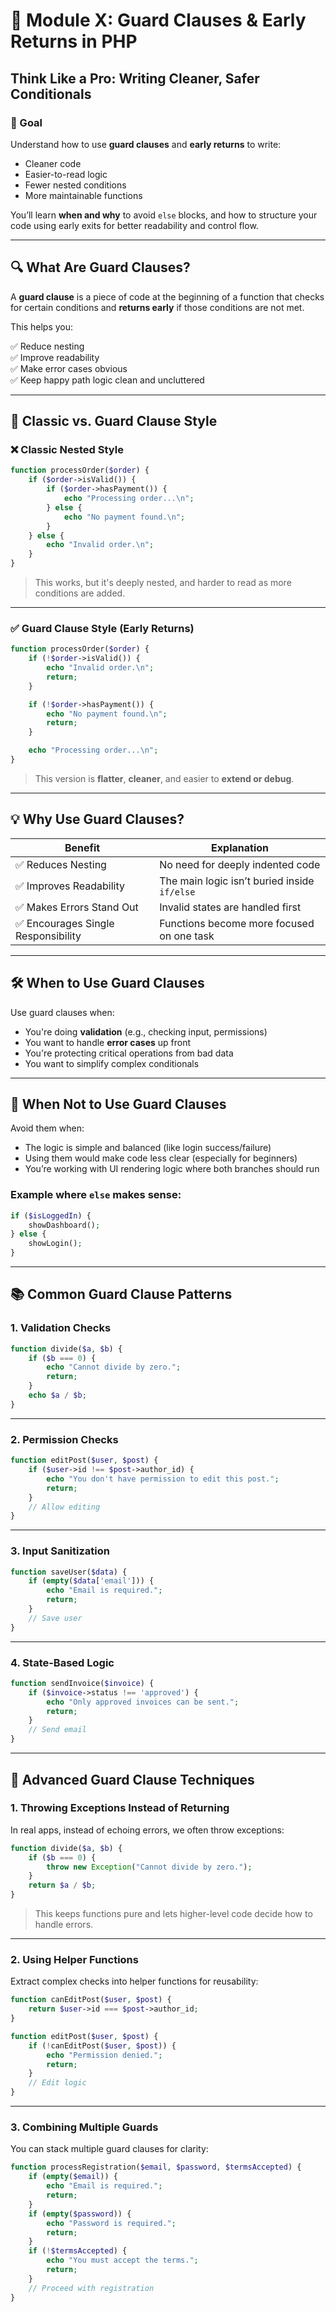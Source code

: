 # 🧠 Module X: Guard Clauses & Early Returns in PHP  
## Think Like a Pro: Writing Cleaner, Safer Conditionals  

### 🎯 Goal  
Understand how to use **guard clauses** and **early returns** to write:
- Cleaner code  
- Easier-to-read logic  
- Fewer nested conditions  
- More maintainable functions  

You’ll learn **when and why** to avoid `else` blocks, and how to structure your code using early exits for better readability and control flow.

---

## 🔍 What Are Guard Clauses?

A **guard clause** is a piece of code at the beginning of a function that checks for certain conditions and **returns early** if those conditions are not met.

This helps you:

✅ Reduce nesting  
✅ Improve readability  
✅ Make error cases obvious  
✅ Keep happy path logic clean and uncluttered  

---

## 🧱 Classic vs. Guard Clause Style

### ❌ Classic Nested Style

```php
function processOrder($order) {
    if ($order->isValid()) {
        if ($order->hasPayment()) {
            echo "Processing order...\n";
        } else {
            echo "No payment found.\n";
        }
    } else {
        echo "Invalid order.\n";
    }
}
```

> This works, but it's deeply nested, and harder to read as more conditions are added.

---

### ✅ Guard Clause Style (Early Returns)

```php
function processOrder($order) {
    if (!$order->isValid()) {
        echo "Invalid order.\n";
        return;
    }

    if (!$order->hasPayment()) {
        echo "No payment found.\n";
        return;
    }

    echo "Processing order...\n";
}
```

> This version is **flatter**, **cleaner**, and easier to **extend or debug**.

---

## 💡 Why Use Guard Clauses?

| Benefit                | Explanation |
|------------------------|-------------|
| ✅ Reduces Nesting     | No need for deeply indented code |
| ✅ Improves Readability | The main logic isn’t buried inside `if/else` |
| ✅ Makes Errors Stand Out | Invalid states are handled first |
| ✅ Encourages Single Responsibility | Functions become more focused on one task |

---

## 🛠 When to Use Guard Clauses

Use guard clauses when:

- You're doing **validation** (e.g., checking input, permissions)  
- You want to handle **error cases** up front  
- You're protecting critical operations from bad data  
- You want to simplify complex conditionals  

---

## 🚫 When Not to Use Guard Clauses

Avoid them when:

- The logic is simple and balanced (like login success/failure)  
- Using them would make code less clear (especially for beginners)  
- You’re working with UI rendering logic where both branches should run  

### Example where `else` makes sense:

```php
if ($isLoggedIn) {
    showDashboard();
} else {
    showLogin();
}
```

---

## 📚 Common Guard Clause Patterns

### 1. Validation Checks

```php
function divide($a, $b) {
    if ($b === 0) {
        echo "Cannot divide by zero.";
        return;
    }
    echo $a / $b;
}
```

---

### 2. Permission Checks

```php
function editPost($user, $post) {
    if ($user->id !== $post->author_id) {
        echo "You don't have permission to edit this post.";
        return;
    }
    // Allow editing
}
```

---

### 3. Input Sanitization

```php
function saveUser($data) {
    if (empty($data['email'])) {
        echo "Email is required.";
        return;
    }
    // Save user
}
```

---

### 4. State-Based Logic

```php
function sendInvoice($invoice) {
    if ($invoice->status !== 'approved') {
        echo "Only approved invoices can be sent.";
        return;
    }
    // Send email
}
```

---

## 🧩 Advanced Guard Clause Techniques

### 1. Throwing Exceptions Instead of Returning

In real apps, instead of echoing errors, we often throw exceptions:

```php
function divide($a, $b) {
    if ($b === 0) {
        throw new Exception("Cannot divide by zero.");
    }
    return $a / $b;
}
```

> This keeps functions pure and lets higher-level code decide how to handle errors.

---

### 2. Using Helper Functions

Extract complex checks into helper functions for reusability:

```php
function canEditPost($user, $post) {
    return $user->id === $post->author_id;
}

function editPost($user, $post) {
    if (!canEditPost($user, $post)) {
        echo "Permission denied.";
        return;
    }
    // Edit logic
}
```

---

### 3. Combining Multiple Guards

You can stack multiple guard clauses for clarity:

```php
function processRegistration($email, $password, $termsAccepted) {
    if (empty($email)) {
        echo "Email is required.";
        return;
    }
    if (empty($password)) {
        echo "Password is required.";
        return;
    }
    if (!$termsAccepted) {
        echo "You must accept the terms.";
        return;
    }
    // Proceed with registration
}
```
